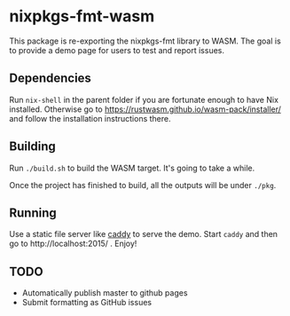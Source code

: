 # nixpkgs-fmt-wasm

This package is re-exporting the nixpkgs-fmt library to WASM. The goal is to
provide a demo page for users to test and report issues.

## Dependencies

Run `nix-shell` in the parent folder if you are fortunate enough to have Nix
installed. Otherwise go to https://rustwasm.github.io/wasm-pack/installer/ and
follow the installation instructions there.

## Building

Run `./build.sh` to build the WASM target. It's going to take a while.

Once the project has finished to build, all the outputs will be under `./pkg`.

## Running

Use a static file server like [caddy](https://caddyserver.com/) to serve the
demo. Start `caddy` and then go to http://localhost:2015/ . Enjoy!

## TODO

* Automatically publish master to github pages
* Submit formatting as GitHub issues
